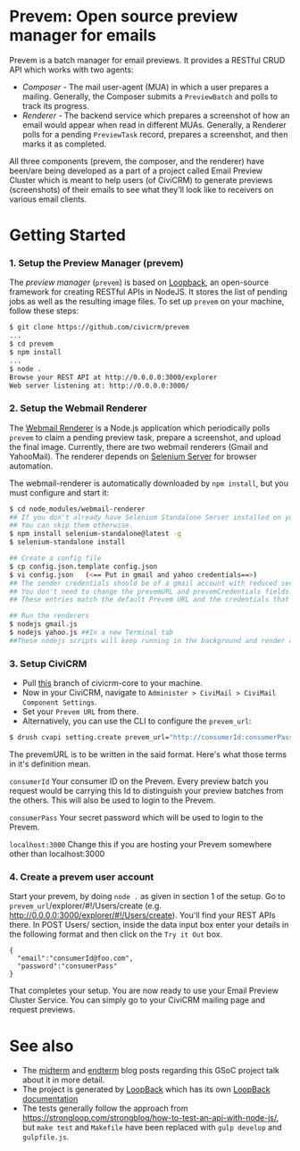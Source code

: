 # Prevem: Open source preview manager for emails

Prevem is a batch manager for email previews. It provides a RESTful CRUD API
which works with two agents:

 * *Composer* - The mail user-agent (MUA) in which a user prepares a mailing.
   Generally, the Composer submits a `PreviewBatch` and polls to track its progress.
 * *Renderer* - The backend service which prepares a screenshot of how an email would
   appear when read in different MUAs. Generally, a Renderer polls for a pending
   `PreviewTask` record, prepares a screenshot, and then marks it as completed.

All three components (prevem, the composer, and the renderer) have been/are being developed as a part of a project called Email Preview Cluster which is meant to help users (of CiviCRM) to generate previews (screenshots) of their emails to see what they'll look like to receivers on various email clients.

# Getting Started

### 1. Setup the Preview Manager (prevem)

  The *preview manager* (`prevem`) is based on [Loopback](http://loopback.io/), an open-source framework for creating RESTful APIs in NodeJS. It stores the list of pending jobs as well as the resulting image files. To set up `prevem` on your machine, follow these steps:

  ```bash
  $ git clone https://github.com/civicrm/prevem
  ...
  $ cd prevem
  $ npm install
  ...
  $ node .
  Browse your REST API at http://0.0.0.0:3000/explorer
  Web server listening at: http://0.0.0.0:3000/
  ```

### 2. Setup the Webmail Renderer

  The [Webmail Renderer](https://github.com/utkarshsharma/webmail-renderer) is a Node.js application which periodically polls `prevem` to claim a pending preview task, prepare a screenshot, and upload the final image. Currently, there are two webmail renderers (Gmail and YahooMail). The renderer depends on [Selenium Server](http://www.seleniumhq.org/) for browser automation.

  The webmail-renderer is automatically downloaded by `npm install`, but you must configure and start it:
  
  ```bash
  $ cd node_modules/webmail-renderer
  ## If you don't already have Selenium Standalone Server installed on your machine, run the following 2 commands.
  ## You can skip them otherwise.
  $ npm install selenium-standalone@latest -g
  $ selenium-standalone install
  
  ## Create a config file
  $ cp config.json.template config.json
  $ vi config.json   (<== Put in gmail and yahoo credentials==>)
  ## The sender credentials should be of a gmail account with reduced security, i.e., "Allow Less Secure Apps" should be ON.
  ## You don't need to change the prevemURL and prevemCredentials fields.
  ## These entries match the default Prevem URL and the credentials that the renderers use to login to the Prevem.
  
  ## Run the renderers
  $ nodejs gmail.js
  $ nodejs yahoo.js ##In a new Terminal tab
  ##These nodejs scripts will keep running in the background and render any tasks pitched up to them.
  ```

### 3. Setup CiviCRM

  * Pull [this](https://github.com/utkarshsharma/civicrm-core) branch of civicrm-core to your machine.
  * Now in your CiviCRM, navigate to `Administer > CiviMail > CiviMail Component Settings`.
  * Set your `Prevem URL` from there.
  * Alternatively, you can use the CLI to configure the `prevem_url`:
  
  ```bash
  $ drush cvapi setting.create prevem_url="http://consumerId:consumerPass@localhost:3000"
  ```
  
  The prevemURL is to be written in the said format. Here's what those terms in it's definition mean.
  
  `consumerId`
  Your consumer ID on the Prevem. Every preview batch you request would be carrying this Id to distinguish your preview batches from the others. This will also be used to login to the Prevem.
  
  `consumerPass`
  Your secret password which will be used to login to the Prevem.
  
  `localhost:3000`
  Change this if you are hosting your Prevem somewhere other than localhost:3000

### 4. Create a prevem user account

  Start your prevem, by doing `node .` as given in section 1 of the setup.
  Go to `prevem_url`/explorer/#!/Users/create (e.g. http://0.0.0.0:3000/explorer/#!/Users/create). You'll find your REST APIs there. In POST Users/ section, inside the data input box enter your details in the following format and then click on the `Try it Out` box.
  
  ```
  {
    "email":"consumerId@foo.com",
    "password":"consumerPass"
  }
  ```
  
  That completes your setup. You are now ready to use your Email Preview Cluster Service.
  You can simply go to your CiviCRM mailing page and request previews.

<!-- # Preview Manager Configuration

The file server/config.json contains the configuration options for the Preview Manager. The host and port fields contain information regarding where the Preview Manager is being hosted. The 

# Data Model

The models are defined in JSON files under [common/models](common/models).



At this point, you can visit http://localhost:3000/explorer to examine
the available APIs.

# Development

Starting the service with `node .` should create a working environment,
but it's a bit cumbersome to develop on. For local development (and only
for local development), it's better to start via:

```
$ npm install -g gulp
$ gulp develop
```

This will launch the service and execute the test suite. If you make
any changes to the code, it will relaunch the service and re-execute
the test suite.

If you encounter a hard-crash during development, you may need to
manually restart `gulp develop`.

# Data Model

The model is defined in JSON files under [common/models](common/models).
To create additional models, see "Create Models" in [LoopBack: Getting Started](http://loopback.io/getting-started/).

# API Examples

The following sections discuss a bit about how other agents are
expected to interact with `prevem` with some example use-cases
and API calls. To follow along, it is best to open the API
explorer (http://localhost:3000/explorer) and run the commands.

*TYPOGRAPHICAL NOTE: Most API calls accept an input-document of
type `application/json`, and this is displayed in the examples.
However, in some cases, the input is passed as a URL parameter.
Such input should encoded twice (firstly, as JSON; secondly,
as URL data). For readability, we display the examples as if
 they were just JSON.*

## API Examples: Integrating with a Composer

A *Composer* should generally use two API calls. When the user wishes
to prepare a new preview, the *Composer* should create a new `PreviewBatch`
record:

```
POST /api/PreviewBatches
Content-Type: application/json
Accept: application/json

{
  "consumerId": "SOME-UNIQUE-ID"
  "batchId": "SOME-UNIQUE-ID",
  "message": {
    "subject": "Hello world",
    "body_html": "<html><body>Hello world (in <b>HTML</b>)</body></html>"
    "body_text": "Hello world (in text)"
  },
  "renderers": ["gmail", "outlook"]
}
```

The *Composer* may then poll periodically to determine how well the preview
has progressed by fetching a list of `PreviewTask` records filtered on the
`batchId`. The `filter` option accepts a JSON expression.

```
// TYPOGRAPHICAL NOTE: Escaping altered for readibility.
GET /api/PreviewTasks?filter={
  "where": {
    "batchId": "SOME-UNIQUE-ID"
  }
}

```

## API Examples: Integrating with a Renderer (WIP, NOT IMPLEMENTED, SPECULATIVE)

There may be several renderers (such as a Gmail renderer or a Microsoft
Outlook renderer). Each renderer should use two API calls. First, it
should periodically poll to see if any new tasks are waiting for it:

```
POST /api/PreviewTasks/claim
Content-Type: application/json
Accept: application/json

{
  "filter": {
    "where": {
      "renderer": "MY_SUPPORTED_RENDERING_TYPE"
    }
  }
}
```

The request will ordinarily return an empty object. However, if there are
any pending tasks, it will reserve and return the next available task.

After working on the task, the renderer should submit the resulting
screenshot:

```
POST /api/PreviewTasks/123
Content-Type: application/json
Accept: application/json

{
  "result": {
    "imageBase64": "...Base64-encoded image data..."
  }
}
```
 -->
# See also

 * The [midterm](https://civicrm.org/blogs/utkarshsharma/email-preview-cluster-midterm-blogpost) and [endterm](https://civicrm.org/blogs/utkarshsharma/email-preview-cluster-gsoc-completion-blog) blog posts regarding this GSoC project talk about it in more detail.
 * The project is generated by [LoopBack](http://loopback.io) which has its own [LoopBack documentation](http://docs.strongloop.com/display/public/LB/LoopBack)
 * The tests generally follow the approach from https://strongloop.com/strongblog/how-to-test-an-api-with-node-js/,
   but `make test` and `Makefile` have been replaced with `gulp develop` and `gulpfile.js`.
